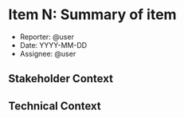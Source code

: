 # Item N: Summary of item <!-- Required -->

* Reporter: @user <!-- Comma separated list of authors. Required -->
* Date: YYYY-MM-DD <!-- Date of most recent update. Required -->
* Assignee: @user <!-- User currently working on todo. Optional -->

## Stakeholder Context <!-- Required -->

## Technical Context <!-- Required -->
